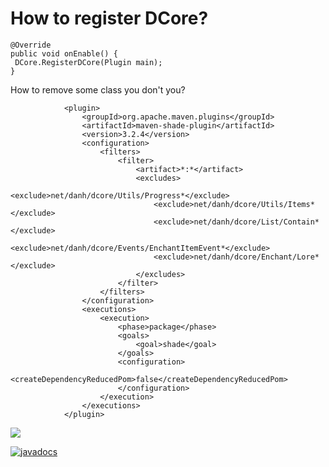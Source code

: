 # How to register DCore?

```
@Override 
public void onEnable() {
 DCore.RegisterDCore(Plugin main); 
}
```
How to remove some class you don't you?

```
            <plugin>
                <groupId>org.apache.maven.plugins</groupId>
                <artifactId>maven-shade-plugin</artifactId>
                <version>3.2.4</version>
                <configuration>
                    <filters>
                        <filter>
                            <artifact>*:*</artifact>
                            <excludes>
                                <exclude>net/danh/dcore/Utils/Progress*</exclude>
                                <exclude>net/danh/dcore/Utils/Items*</exclude>
                                <exclude>net/danh/dcore/List/Contain*</exclude>
                                <exclude>net/danh/dcore/Events/EnchantItemEvent*</exclude>
                                <exclude>net/danh/dcore/Enchant/Lore*</exclude>
                            </excludes>
                        </filter>
                    </filters>
                </configuration>
                <executions>
                    <execution>
                        <phase>package</phase>
                        <goals>
                            <goal>shade</goal>
                        </goals>
                        <configuration>
                            <createDependencyReducedPom>false</createDependencyReducedPom>
                        </configuration>
                    </execution>
                </executions>
            </plugin>
```

[![](https://jitpack.io/v/D-x-Z/DCore.svg)](https://jitpack.io/#D-x-Z/DCore)

[![javadocs](https://img.shields.io/badge/JavaDocs-Active-blue?style="badge)](https://d-x-z.github.io/DCore/) <br>